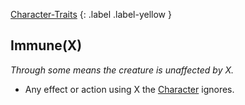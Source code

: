 [Character-Traits](Game/Core/Character-Traits)
{: .label .label-yellow }
## Immune(X)
*Through some means the creature is unaffected by X.*

* Any effect or action using X the [Character](Game/Core/Terminology#Character) ignores.